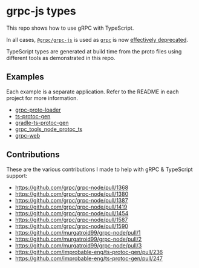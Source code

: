 # grpc-js types

This repo shows how to use gRPC with TypeScript. 

In all cases, [`@grpc/grpc-js`](https://www.npmjs.com/package/@grpc/grpc-js) is used as [`grpc`](https://www.npmjs.com/package/grpc) is now [effectively deprecated](https://grpc.io/blog/grpc-js-1.0/).

TypeScript types are generated at build time from the proto files using different tools as demonstrated in this repo.

## Examples

Each example is a separate application. Refer to the README in each project for more information.

- [grpc-proto-loader](./examples/grpc-proto-loader) 
- [ts-protoc-gen](./examples/ts-protoc-gen) 
- [gradle-ts-protoc-gen](./examples/gradle-ts-protoc-gen) 
- [grpc_tools_node_protoc_ts](./examples/grpc_tools_node_protoc_ts)
- [grpc-web](./examples/grpc-web) 

## Contributions

These are the various contributions I made to help with gRPC & TypeScript support:

- https://github.com/grpc/grpc-node/pull/1368
- https://github.com/grpc/grpc-node/pull/1380
- https://github.com/grpc/grpc-node/pull/1387
- https://github.com/grpc/grpc-node/pull/1419
- https://github.com/grpc/grpc-node/pull/1454
- https://github.com/grpc/grpc-node/pull/1587
- https://github.com/grpc/grpc-node/pull/1590
- https://github.com/murgatroid99/grpc-node/pull/1
- https://github.com/murgatroid99/grpc-node/pull/2
- https://github.com/murgatroid99/grpc-node/pull/3 
- https://github.com/improbable-eng/ts-protoc-gen/pull/236
- https://github.com/improbable-eng/ts-protoc-gen/pull/247
